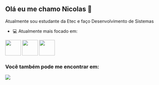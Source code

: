 ## Olá eu me chamo Nicolas 👋

Atualmente sou estudante da Etec e faço Desenvolvimento de Sistemas

- 💻 Atualmente mais focado em:
<div display='inline'>
<img width="50" height="50 "src="https://cdn.jsdelivr.net/gh/devicons/devicon@latest/icons/html5/html5-original.svg" />
<img width="50" height="50 "src="https://cdn.jsdelivr.net/gh/devicons/devicon@latest/icons/css3/css3-original.svg" />
<img width="50" height="50 "src="https://cdn.jsdelivr.net/gh/devicons/devicon@latest/icons/python/python-original.svg" />  
</div>

### Você também pode me encontrar em:
<a href="https://www.instagram.com/nicol_as08/?next=%2F">
<img src="https://img.shields.io/badge/Instagram-%23E4405F.svg?style=for-the-badge&logo=Instagram&logoColor=white"/>  
</a> 

